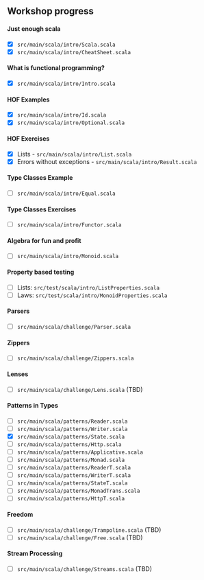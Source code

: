 ## Workshop progress

#### Just enough scala
- [x] `src/main/scala/intro/Scala.scala`
- [x] `src/main/scala/intro/CheatSheet.scala`

#### What is functional programming?
- [x] `src/main/scala/intro/Intro.scala`

#### HOF Examples
- [x] `src/main/scala/intro/Id.scala`
- [x] `src/main/scala/intro/Optional.scala`

#### HOF Exercises
- [x] Lists - `src/main/scala/intro/List.scala`
- [x] Errors without exceptions - `src/main/scala/intro/Result.scala`

#### Type Classes Example
- [ ] `src/main/scala/intro/Equal.scala`

#### Type Classes Exercises
- [ ] `src/main/scala/intro/Functor.scala`

#### Algebra for fun and profit
- [ ] `src/main/scala/intro/Monoid.scala`

#### Property based testing
- [ ] Lists: `src/test/scala/intro/ListProperties.scala`
- [ ] Laws: `src/test/scala/intro/MonoidProperties.scala`

#### Parsers
- [ ] `src/main/scala/challenge/Parser.scala`

#### Zippers
- [ ] `src/main/scala/challenge/Zippers.scala`

#### Lenses
- [ ] `src/main/scala/challenge/Lens.scala` (TBD)

#### Patterns in Types
- [ ] `src/main/scala/patterns/Reader.scala`
- [ ] `src/main/scala/patterns/Writer.scala`
- [x] `src/main/scala/patterns/State.scala`
- [ ] `src/main/scala/patterns/Http.scala`
- [ ] `src/main/scala/patterns/Applicative.scala`
- [ ] `src/main/scala/patterns/Monad.scala`
- [ ] `src/main/scala/patterns/ReaderT.scala`
- [ ] `src/main/scala/patterns/WriterT.scala`
- [ ] `src/main/scala/patterns/StateT.scala`
- [ ] `src/main/scala/patterns/MonadTrans.scala`
- [ ] `src/main/scala/patterns/HttpT.scala`

#### Freedom
- [ ] `src/main/scala/challenge/Trampoline.scala` (TBD)
- [ ] `src/main/scala/challenge/Free.scala` (TBD)

#### Stream Processing
- [ ] `src/main/scala/challenge/Streams.scala` (TBD)

